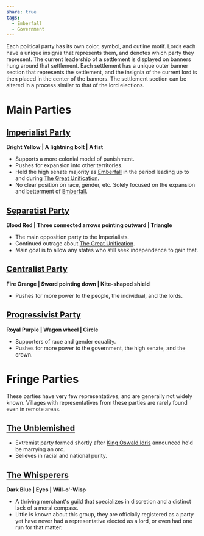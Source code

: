 ```yaml
---
share: true
tags:
  - Emberfall
  - Government
---
```

Each political party has its own color, symbol, and outline motif. Lords each have a unique insignia that represents them, and denotes which party they represent. The current leadership of a settlement is displayed on banners hung around that settlement. Each settlement has a unique outer banner section that represents the settlement, and the insignia of the current lord is then placed in the center of the banners. The settlement section can be altered in a process similar to that of the lord elections.
# Main Parties
## [Imperialist Party](./Imperialist%20Party.md)
**Bright Yellow | A lightning bolt | A fist**
- Supports a more colonial model of punishment.
- Pushes for expansion into other territories.
- Held the high senate majority as [Emberfall](./Emberfall.md) in the period leading up to and during [The Great Unification](./The%20Great%20Unification.md).
- No clear position on race, gender, etc. Solely focused on the expansion and betterment of [Emberfall](./Emberfall.md).
## [Separatist Party](./Separatist%20Party.md)
**Blood Red | Three connected arrows pointing outward | Triangle**
- The main opposition party to the Imperialists.
- Continued outrage about [The Great Unification](./The%20Great%20Unification.md).
- Main goal is to allow any states who still seek independence to gain that.
## [Centralist Party](./Centralist%20Party.md)
**Fire Orange | Sword pointing down | Kite-shaped shield**
- Pushes for more power to the people, the individual, and the lords.
## [Progressivist Party](./Progressivist%20Party.md)
**Royal Purple | Wagon wheel | Circle**
- Supporters of race and gender equality.
- Pushes for more power to the government, the high senate, and the crown.
# Fringe Parties
These parties have very few representatives, and are generally not widely known. Villages with representatives from these parties are rarely found even in remote areas.
## [The Unblemished](./The%20Unblemished.md)
- Extremist party formed shortly after [King Oswald Idris](./King%20Oswald%20Idris.md) announced he'd be marrying an orc.
- Believes in racial and national purity.
## [The Whisperers](./The%20Whisperers.md)
**Dark Blue | Eyes | Will-o'-Wisp**
- A thriving merchant's guild that specializes in discretion and a distinct lack of a moral compass.
- Little is known about this group, they are officially registered as a party yet have never had a representative elected as a lord, or even had one run for that matter.